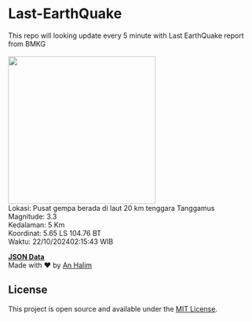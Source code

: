 # Last-EarthQuake
This repo will looking update every 5 minute with Last EarthQuake report from BMKG
<br>
<br>
<img src="https://static.bmkg.go.id/20241022021543.mmi.jpg" width="300"/>
<br>
Lokasi: Pusat gempa berada di laut 20 km tenggara Tanggamus <br>
Magnitude: 3.3 <br>
Kedalaman: 5 Km <br>
Koordinat: 5.65 LS 104.76 BT <br>
Waktu: 22/10/202402:15:43 WIB <br>

<a href="./data/data.json">**JSON Data**</a>
<br>
Made with ❤️ by <a href="https://github.com/an-halim">An Halim</a>
## License

This project is open source and available under the [MIT License](LICENSE).
